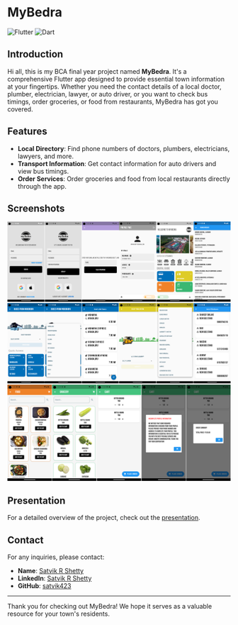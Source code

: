 # MyBedra

![Flutter](https://img.shields.io/badge/Flutter-3A2F8B?logo=flutter&logoColor=white)
![Dart](https://img.shields.io/badge/Dart-0175C2?logo=dart&logoColor=white)

## Introduction

Hi all, this is my BCA final year project named **MyBedra**. It's a comprehensive Flutter app designed to provide essential town information at your fingertips. Whether you need the contact details of a local doctor, plumber, electrician, lawyer, or auto driver, or you want to check bus timings, order groceries, or food from restaurants, MyBedra has got you covered.

## Features

- **Local Directory**: Find phone numbers of doctors, plumbers, electricians, lawyers, and more.
- **Transport Information**: Get contact information for auto drivers and view bus timings.
- **Order Services**: Order groceries and food from local restaurants directly through the app.

## Screenshots

![Home Screen](image1.png)
![Directory Screen](image2.png)
![Order Screen](image3.png)

## Presentation

For a detailed overview of the project, check out the [presentation](myBedra.pptx).

## Contact

For any inquiries, please contact:
- **Name**: [Satvik R Shetty](mailto:satvikrshetty423@gmail.com)
- **LinkedIn**: [Satvik R Shetty](https://www.linkedin.com/in/satvik-r-shetty/)
- **GitHub**: [satvik423](https://github.com/satvik423)

---

Thank you for checking out MyBedra! We hope it serves as a valuable resource for your town's residents.
